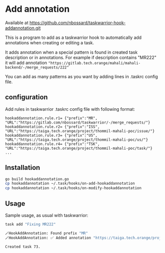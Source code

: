 # Add annotation

Available at <https://github.com/nbossard/taskwarrior-hook-addannotation.git>

This is a program to add as a taskwarrior hook to automatically add annotations
when creating or editing a task.

It adds annotation when a special pattern is found in created task description or in annotations.
For example if description contains "MR222" it will add annotation
`"https://gitlab.tech.orange/mahali/mahali-backend/-/merge_requests/222"`

You can add as many patterns as you want by adding lines in .taskrc config file.

## configuration

Add rules in taskwarrior .taskrc config file with following format:

```text
hookaddannotation.rule.r1= {"prefix":"MR", "URL":"https://gitlab.com/nbossard/taskwarrior/-/merge_requests/"}
hookaddannotation.rule.r2= {"prefix":"ISS", "URL":"https://taiga.tech.orange/project/thommil-mahali-poc/issue/"}
hookaddannotation.rule.r3= {"prefix":"US", "URL":"https://taiga.tech.orange/project/thommil-mahali-poc/us/"}
hookaddannotation.rule.r4= {"prefix":"TSK", "URL":"https://taiga.tech.orange/project/thommil-mahali-poc/task/"}
...
```

## Installation

```bash
go build hookaddannotation.go
cp hookaddannotation ~/.task/hooks/on-add-hookaddannotation
cp hookaddannotation ~/.task/hooks/on-modify-hookaddannotation
```

## Usage

Sample usage, as usual with taskwarrior:

```bash
task add "Fixing MR222"

🪄HookAddAnnotation: Found prefix "MR"
🪄HookAddAnnotation: ✅ Added annotation "https://taiga.tech.orange/project/thommil-mahali-poc/merge-request/222"

Created task 73.

```

<!-- vim: set conceallevel=0: -->

